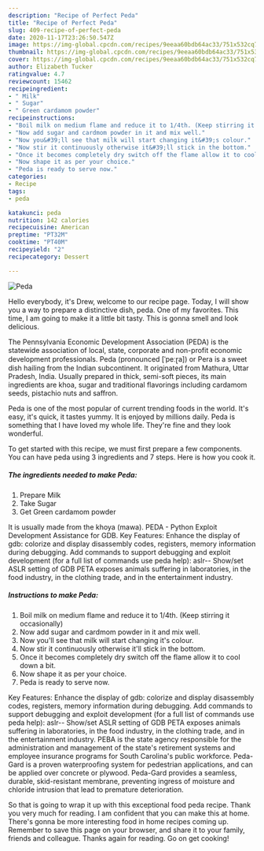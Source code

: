```yaml
---
description: "Recipe of Perfect Peda"
title: "Recipe of Perfect Peda"
slug: 409-recipe-of-perfect-peda
date: 2020-11-17T23:26:50.547Z
image: https://img-global.cpcdn.com/recipes/9eeaa60bdb64ac33/751x532cq70/peda-recipe-main-photo.jpg
thumbnail: https://img-global.cpcdn.com/recipes/9eeaa60bdb64ac33/751x532cq70/peda-recipe-main-photo.jpg
cover: https://img-global.cpcdn.com/recipes/9eeaa60bdb64ac33/751x532cq70/peda-recipe-main-photo.jpg
author: Elizabeth Tucker
ratingvalue: 4.7
reviewcount: 15462
recipeingredient:
- " Milk"
- " Sugar"
- " Green cardamom powder"
recipeinstructions:
- "Boil milk on medium flame and reduce it to 1/4th. (Keep stirring it occasionally)"
- "Now add sugar and cardmom powder in it and mix well."
- "Now you&#39;ll see that milk will start changing it&#39;s colour."
- "Now stir it continuously otherwise it&#39;ll stick in the bottom."
- "Once it becomes completely dry switch off the flame allow it to cool down a bit."
- "Now shape it as per your choice."
- "Peda is ready to serve now."
categories:
- Recipe
tags:
- peda

katakunci: peda 
nutrition: 142 calories
recipecuisine: American
preptime: "PT32M"
cooktime: "PT40M"
recipeyield: "2"
recipecategory: Dessert

---
```



![Peda](https://img-global.cpcdn.com/recipes/9eeaa60bdb64ac33/751x532cq70/peda-recipe-main-photo.jpg)

Hello everybody, it's Drew, welcome to our recipe page. Today, I will show you a way to prepare a distinctive dish, peda. One of my favorites. This time, I am going to make it a little bit tasty. This is gonna smell and look delicious.

The Pennsylvania Economic Development Association (PEDA) is the statewide association of local, state, corporate and non-profit economic development professionals. Peda (pronounced [ˈpeːɽa]) or Pera is a sweet dish hailing from the Indian subcontinent. It originated from Mathura, Uttar Pradesh, India. Usually prepared in thick, semi-soft pieces, its main ingredients are khoa, sugar and traditional flavorings including cardamom seeds, pistachio nuts and saffron.

Peda is one of the most popular of current trending foods in the world. It's easy, it's quick, it tastes yummy. It is enjoyed by millions daily. Peda is something that I have loved my whole life. They're fine and they look wonderful.


To get started with this recipe, we must first prepare a few components. You can have peda using 3 ingredients and 7 steps. Here is how you cook it.

<!--inarticleads1-->

##### The ingredients needed to make Peda:

1. Prepare  Milk
1. Take  Sugar
1. Get  Green cardamom powder


It is usually made from the khoya (mawa). PEDA - Python Exploit Development Assistance for GDB. Key Features: Enhance the display of gdb: colorize and display disassembly codes, registers, memory information during debugging. Add commands to support debugging and exploit development (for a full list of commands use peda help): aslr-- Show/set ASLR setting of GDB PETA exposes animals suffering in laboratories, in the food industry, in the clothing trade, and in the entertainment industry. 

<!--inarticleads2-->

##### Instructions to make Peda:

1. Boil milk on medium flame and reduce it to 1/4th. (Keep stirring it occasionally)
1. Now add sugar and cardmom powder in it and mix well.
1. Now you&#39;ll see that milk will start changing it&#39;s colour.
1. Now stir it continuously otherwise it&#39;ll stick in the bottom.
1. Once it becomes completely dry switch off the flame allow it to cool down a bit.
1. Now shape it as per your choice.
1. Peda is ready to serve now.


Key Features: Enhance the display of gdb: colorize and display disassembly codes, registers, memory information during debugging. Add commands to support debugging and exploit development (for a full list of commands use peda help): aslr-- Show/set ASLR setting of GDB PETA exposes animals suffering in laboratories, in the food industry, in the clothing trade, and in the entertainment industry. PEBA is the state agency responsible for the administration and management of the state&#39;s retirement systems and employee insurance programs for South Carolina&#39;s public workforce. Peda-Gard is a proven waterproofing system for pedestrian applications, and can be applied over concrete or plywood. Peda-Gard provides a seamless, durable, skid-resistant membrane, preventing ingress of moisture and chloride intrusion that lead to premature deterioration. 

So that is going to wrap it up with this exceptional food peda recipe. Thank you very much for reading. I am confident that you can make this at home. There's gonna be more interesting food in home recipes coming up. Remember to save this page on your browser, and share it to your family, friends and colleague. Thanks again for reading. Go on get cooking!

